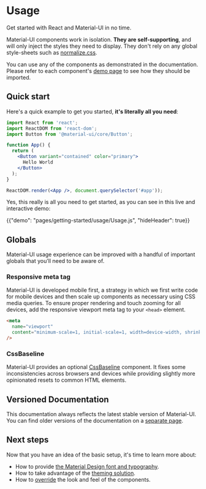 # Usage

<p class="description">Get started with React and Material-UI in no time.</p>

Material-UI components work in isolation. **They are self-supporting**, and will only inject the styles they need to display. They don't rely on any global style-sheets such as [normalize.css](https://github.com/necolas/normalize.css/).

You can use any of the components as demonstrated in the documentation. Please refer to each component's [demo page](/components/buttons/) to see how they should be imported.

## Quick start

Here's a quick example to get you started, **it's literally all you need**:

```jsx
import React from 'react';
import ReactDOM from 'react-dom';
import Button from '@material-ui/core/Button';

function App() {
  return (
    <Button variant="contained" color="primary">
      Hello World
    </Button>
  );
}

ReactDOM.render(<App />, document.querySelector('#app'));
```

Yes, this really is all you need to get started, as you can see in this live and interactive demo:

{{"demo": "pages/getting-started/usage/Usage.js", "hideHeader": true}}

## Globals

Material-UI usage experience can be improved with a handful of important globals that you’ll need to be aware of.

### Responsive meta tag

Material-UI is developed mobile first, a strategy in which we first write code for mobile devices and then scale up components as necessary using CSS media queries. To ensure proper rendering and touch zooming for all devices, add the responsive viewport meta tag to your `<head>` element.

```html
<meta
  name="viewport"
  content="minimum-scale=1, initial-scale=1, width=device-width, shrink-to-fit=no"
/>
```

### CssBaseline

Material-UI provides an optional [CssBaseline](/components/css-baseline/) component. It fixes some inconsistencies across browsers and devices while providing slightly more opinionated resets to common HTML elements.

## Versioned Documentation

This documentation always reflects the latest stable version of Material-UI. You can find older versions of the documentation on a [separate page](/versions/).

## Next steps

Now that you have an idea of the basic setup, it's time to learn more about:

- How to provide [the Material Design font and typography](/components/typography/).
- How to take advantage of the [theming solution](/customization/theming/).
- How to [override](/customization/components/) the look and feel of the components.
